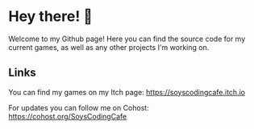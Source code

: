 # Hey there! 👋

Welcome to my Github page! Here you can find the source code for my current games, as well as any other projects I'm working on.

## Links

You can find my games on my Itch page: https://soyscodingcafe.itch.io

For updates you can follow me on Cohost: https://cohost.org/SoysCodingCafe
